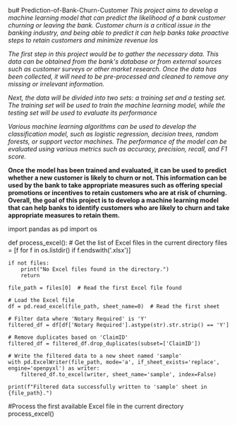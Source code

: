 bu# Prediction-of-Bank-Churn-Customer
*This project aims to develop a machine learning model that can predict the likelihood of a bank customer churning or leaving the bank. Customer churn is a critical issue in the banking industry, and 
being able to predict it can help banks take proactive steps to retain customers and minimize revenue los*




*The first step in this project would be to gather the necessary data. This data can be obtained from the bank's database or from external sources such as customer surveys or other market research. Once the data has been collected, it will need to be pre-processed and cleaned to remove any missing or irrelevant information.*



*Next, the data will be divided into two sets: a training set and a testing set. The training set will be used to train the machine learning model, while the testing set will be used to evaluate its performance*


*Various machine learning algorithms can be used to develop the classification model, such as logistic regression, decision trees, random forests, or support vector machines. The performance of the model can be evaluated using various metrics such as accuracy, precision, recall, and F1 score.*


**Once the model has been trained and evaluated, it can be used to predict whether a new customer is likely to churn or not. This information can be used by the bank to take appropriate measures such as offering special promotions or incentives to retain customers who are at risk of churning.
Overall, the goal of this project is to develop a machine learning model that can help banks to identify customers who are likely to churn and take appropriate measures to retain them.**


import pandas as pd
import os

def process_excel():
    # Get the list of Excel files in the current directory
    files = [f for f in os.listdir() if f.endswith('.xlsx')]
    
    if not files:
        print("No Excel files found in the directory.")
        return
    
    file_path = files[0]  # Read the first Excel file found
    
    # Load the Excel file
    df = pd.read_excel(file_path, sheet_name=0)  # Read the first sheet
    
    # Filter data where 'Notary Required' is 'Y'
    filtered_df = df[df['Notary Required'].astype(str).str.strip() == 'Y']
    
    # Remove duplicates based on 'ClaimID'
    filtered_df = filtered_df.drop_duplicates(subset=['ClaimID'])
    
    # Write the filtered data to a new sheet named 'sample'
    with pd.ExcelWriter(file_path, mode='a', if_sheet_exists='replace', engine='openpyxl') as writer:
        filtered_df.to_excel(writer, sheet_name='sample', index=False)
    
    print(f"Filtered data successfully written to 'sample' sheet in {file_path}.")

#Process the first available Excel file in the current directory
process_excel()

